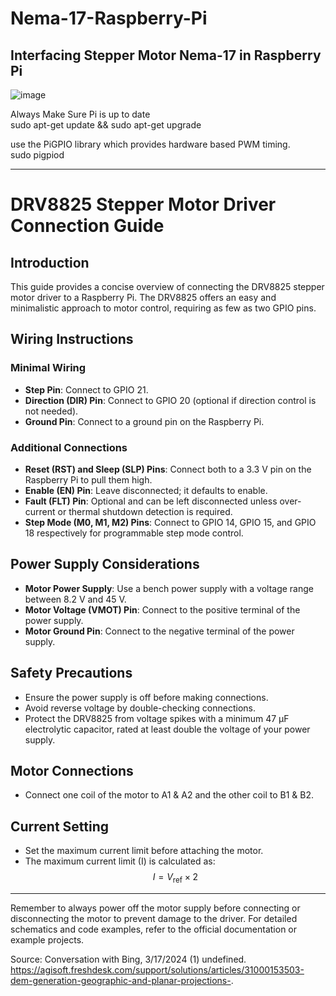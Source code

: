 # Nema-17-Raspberry-Pi
## Interfacing Stepper Motor Nema-17 in Raspberry Pi

![image](https://github.com/athifatharmn06/Nema-17-Raspberry-Pi/assets/148621722/4ee657d7-0efe-4884-b047-9e95e9ed09de)

Always Make Sure Pi is up to date<br>
sudo apt-get update && sudo apt-get upgrade

use the PiGPIO library which provides hardware based PWM timing.<br>
sudo pigpiod

---

# DRV8825 Stepper Motor Driver Connection Guide

## Introduction
This guide provides a concise overview of connecting the DRV8825 stepper motor driver to a Raspberry Pi. The DRV8825 offers an easy and minimalistic approach to motor control, requiring as few as two GPIO pins.

## Wiring Instructions

### Minimal Wiring
- **Step Pin**: Connect to GPIO 21.
- **Direction (DIR) Pin**: Connect to GPIO 20 (optional if direction control is not needed).
- **Ground Pin**: Connect to a ground pin on the Raspberry Pi.

### Additional Connections
- **Reset (RST) and Sleep (SLP) Pins**: Connect both to a 3.3 V pin on the Raspberry Pi to pull them high.
- **Enable (EN) Pin**: Leave disconnected; it defaults to enable.
- **Fault (FLT) Pin**: Optional and can be left disconnected unless over-current or thermal shutdown detection is required.
- **Step Mode (M0, M1, M2) Pins**: Connect to GPIO 14, GPIO 15, and GPIO 18 respectively for programmable step mode control.

## Power Supply Considerations
- **Motor Power Supply**: Use a bench power supply with a voltage range between 8.2 V and 45 V.
- **Motor Voltage (VMOT) Pin**: Connect to the positive terminal of the power supply.
- **Motor Ground Pin**: Connect to the negative terminal of the power supply.

## Safety Precautions
- Ensure the power supply is off before making connections.
- Avoid reverse voltage by double-checking connections.
- Protect the DRV8825 from voltage spikes with a minimum 47 μF electrolytic capacitor, rated at least double the voltage of your power supply.

## Motor Connections
- Connect one coil of the motor to A1 & A2 and the other coil to B1 & B2.

## Current Setting
- Set the maximum current limit before attaching the motor.
- The maximum current limit (I) is calculated as:
$$ I = V_{\text{ref}} \times 2 $$

---

Remember to always power off the motor supply before connecting or disconnecting the motor to prevent damage to the driver. For detailed schematics and code examples, refer to the official documentation or example projects.

Source: Conversation with Bing, 3/17/2024
(1) undefined. https://agisoft.freshdesk.com/support/solutions/articles/31000153503-dem-generation-geographic-and-planar-projections-.
